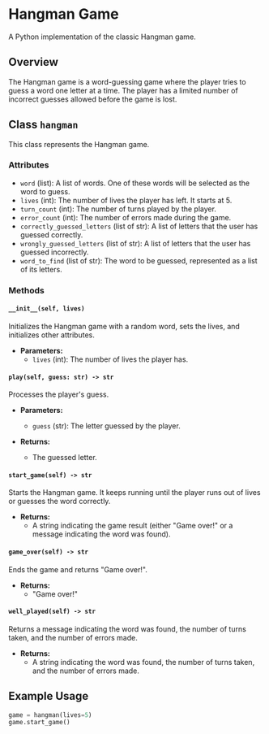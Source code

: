 # Hangman Game

A Python implementation of the classic Hangman game.

## Overview

The Hangman game is a word-guessing game where the player tries to guess a word one letter at a time. The player has a limited number of incorrect guesses allowed before the game is lost.

## Class `hangman`

This class represents the Hangman game.

### Attributes

- `word` (list): A list of words. One of these words will be selected as the word to guess.
- `lives` (int): The number of lives the player has left. It starts at 5.
- `turn_count` (int): The number of turns played by the player.
- `error_count` (int): The number of errors made during the game.
- `correctly_guessed_letters` (list of str): A list of letters that the user has guessed correctly.
- `wrongly_guessed_letters` (list of str): A list of letters that the user has guessed incorrectly.
- `word_to_find` (list of str): The word to be guessed, represented as a list of its letters.

### Methods

#### `__init__(self, lives)`

Initializes the Hangman game with a random word, sets the lives, and initializes other attributes.

- **Parameters:**
  - `lives` (int): The number of lives the player has.

#### `play(self, guess: str) -> str`

Processes the player's guess.

- **Parameters:**
  - `guess` (str): The letter guessed by the player.

- **Returns:**
  - The guessed letter.

#### `start_game(self) -> str`

Starts the Hangman game. It keeps running until the player runs out of lives or guesses the word correctly.

- **Returns:**
  - A string indicating the game result (either "Game over!" or a message indicating the word was found).

#### `game_over(self) -> str`

Ends the game and returns "Game over!".

- **Returns:**
  - "Game over!"

#### `well_played(self) -> str`

Returns a message indicating the word was found, the number of turns taken, and the number of errors made.

- **Returns:**
  - A string indicating the word was found, the number of turns taken, and the number of errors made.

## Example Usage

```python
game = hangman(lives=5)
game.start_game()
```

